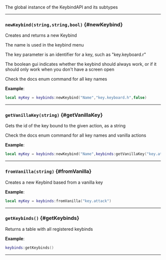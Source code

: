 The global instance of the KeybindAPI and its subtypes

---

### `newKeybind(string,string,bool)` {#newKeybind}

Creates and returns a new Keybind

The name is used in the keybind menu

The key parameter is an identifier for a key, such as "key.keyboard.r"

The boolean gui indicates whether the keybind should always work, or if it should only work when you don't have a screen open

Check the docs enum command for all key names

**Example**:

```lua
local myKey = keybinds:newKeybind("Name","key.keyboard.h",false)
```

---

### `getVanillaKey(string)` {#getVanillaKey}

Gets the id of the key bound to the given action, as a string

Check the docs enum command for all key names and vanilla actions

**Example**:

```lua
local myKey = keybinds:newKeybind("Name",keybinds:getVanillaKey("key.attack"),false)
```

---

### `fromVanilla(string)` {#fromVanilla}

Creates a new Keybind based from a vanilla key

**Example**:

```lua
local myKey = keybinds:fromVanilla("key.attack")
```

---

### `getKeybinds()` {#getKeybinds}

Returns a table with all registered keybinds

**Example**:

```lua
keybinds:getKeybinds()
```

---

